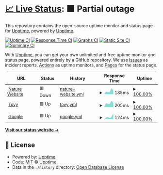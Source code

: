 # [📈 Live Status](https://status.naturehotels.tk): <!--live status--> **🟧 Partial outage**

This repository contains the open-source uptime monitor and status page for [Upptime](https://upptime.js.org), powered by [Upptime](https://github.com/upptime/upptime).

[![Uptime CI](https://github.com/Thisisnotharry/statuspage/workflows/Uptime%20CI/badge.svg)](https://github.com/Thisisnotharry/statuspage/actions?query=workflow%3A%22Uptime+CI%22)
[![Response Time CI](https://github.com/Thisisnotharry/statuspage/workflows/Response%20Time%20CI/badge.svg)](https://github.com/Thisisnotharry/statuspage/actions?query=workflow%3A%22Response+Time+CI%22)
[![Graphs CI](https://github.com/Thisisnotharry/statuspage/workflows/Graphs%20CI/badge.svg)](https://github.com/Thisisnotharry/statuspage/actions?query=workflow%3A%22Graphs+CI%22)
[![Static Site CI](https://github.com/Thisisnotharry/statuspage/workflows/Static%20Site%20CI/badge.svg)](https://github.com/Thisisnotharry/statuspage/actions?query=workflow%3A%22Static+Site+CI%22)
[![Summary CI](https://github.com/Thisisnotharry/statuspage/workflows/Summary%20CI/badge.svg)](https://github.com/Thisisnotharry/statuspage/actions?query=workflow%3A%22Summary+CI%22)

With [Upptime](https://upptime.js.org), you can get your own unlimited and free uptime monitor and status page, powered entirely by a GitHub repository. We use [Issues](https://github.com/upptime/upptime/issues) as incident reports, [Actions](https://github.com/Thisisnotharry/statuspage/actions) as uptime monitors, and [Pages](https://status.naturehotels.tk) for the status page.

<!--start: status pages-->
<!-- This summary is generated by Upptime (https://github.com/upptime/upptime) -->
<!-- Do not edit this manually, your changes will be overwritten -->
<!-- prettier-ignore -->
| URL | Status | History | Response Time | Uptime |
| --- | ------ | ------- | ------------- | ------ |
| <img alt="" src="https://favicons.githubusercontent.com/naturehotels.site" height="13"> [Nature Website](https://naturehotels.site) | 🟥 Down | [nature-website.yml](https://github.com/Thisisnotharry/statuspage/commits/HEAD/history/nature-website.yml) | <details><summary><img alt="Response time graph" src="./graphs/nature-website/response-time-week.png" height="20"> 185ms</summary><br><a href="https://status.naturehotels.tk/history/nature-website"><img alt="Response time 185" src="https://img.shields.io/endpoint?url=https%3A%2F%2Fraw.githubusercontent.com%2FThisisnotharry%2Fstatuspage%2FHEAD%2Fapi%2Fnature-website%2Fresponse-time.json"></a><br><a href="https://status.naturehotels.tk/history/nature-website"><img alt="24-hour response time 185" src="https://img.shields.io/endpoint?url=https%3A%2F%2Fraw.githubusercontent.com%2FThisisnotharry%2Fstatuspage%2FHEAD%2Fapi%2Fnature-website%2Fresponse-time-day.json"></a><br><a href="https://status.naturehotels.tk/history/nature-website"><img alt="7-day response time 185" src="https://img.shields.io/endpoint?url=https%3A%2F%2Fraw.githubusercontent.com%2FThisisnotharry%2Fstatuspage%2FHEAD%2Fapi%2Fnature-website%2Fresponse-time-week.json"></a><br><a href="https://status.naturehotels.tk/history/nature-website"><img alt="30-day response time 185" src="https://img.shields.io/endpoint?url=https%3A%2F%2Fraw.githubusercontent.com%2FThisisnotharry%2Fstatuspage%2FHEAD%2Fapi%2Fnature-website%2Fresponse-time-month.json"></a><br><a href="https://status.naturehotels.tk/history/nature-website"><img alt="1-year response time 185" src="https://img.shields.io/endpoint?url=https%3A%2F%2Fraw.githubusercontent.com%2FThisisnotharry%2Fstatuspage%2FHEAD%2Fapi%2Fnature-website%2Fresponse-time-year.json"></a></details> | <details><summary><a href="https://status.naturehotels.tk/history/nature-website">100.00%</a></summary><a href="https://status.naturehotels.tk/history/nature-website"><img alt="All-time uptime 100.00%" src="https://img.shields.io/endpoint?url=https%3A%2F%2Fraw.githubusercontent.com%2FThisisnotharry%2Fstatuspage%2FHEAD%2Fapi%2Fnature-website%2Fuptime.json"></a><br><a href="https://status.naturehotels.tk/history/nature-website"><img alt="24-hour uptime 100.00%" src="https://img.shields.io/endpoint?url=https%3A%2F%2Fraw.githubusercontent.com%2FThisisnotharry%2Fstatuspage%2FHEAD%2Fapi%2Fnature-website%2Fuptime-day.json"></a><br><a href="https://status.naturehotels.tk/history/nature-website"><img alt="7-day uptime 100.00%" src="https://img.shields.io/endpoint?url=https%3A%2F%2Fraw.githubusercontent.com%2FThisisnotharry%2Fstatuspage%2FHEAD%2Fapi%2Fnature-website%2Fuptime-week.json"></a><br><a href="https://status.naturehotels.tk/history/nature-website"><img alt="30-day uptime 100.00%" src="https://img.shields.io/endpoint?url=https%3A%2F%2Fraw.githubusercontent.com%2FThisisnotharry%2Fstatuspage%2FHEAD%2Fapi%2Fnature-website%2Fuptime-month.json"></a><br><a href="https://status.naturehotels.tk/history/nature-website"><img alt="1-year uptime 100.00%" src="https://img.shields.io/endpoint?url=https%3A%2F%2Fraw.githubusercontent.com%2FThisisnotharry%2Fstatuspage%2FHEAD%2Fapi%2Fnature-website%2Fuptime-year.json"></a></details>
| <img alt="" src="https://favicons.githubusercontent.com/tovy.naturehotels.site" height="13"> [Tovy](https://tovy.naturehotels.site) | 🟩 Up | [tovy.yml](https://github.com/Thisisnotharry/statuspage/commits/HEAD/history/tovy.yml) | <details><summary><img alt="Response time graph" src="./graphs/tovy/response-time-week.png" height="20"> 205ms</summary><br><a href="https://status.naturehotels.tk/history/tovy"><img alt="Response time 205" src="https://img.shields.io/endpoint?url=https%3A%2F%2Fraw.githubusercontent.com%2FThisisnotharry%2Fstatuspage%2FHEAD%2Fapi%2Ftovy%2Fresponse-time.json"></a><br><a href="https://status.naturehotels.tk/history/tovy"><img alt="24-hour response time 205" src="https://img.shields.io/endpoint?url=https%3A%2F%2Fraw.githubusercontent.com%2FThisisnotharry%2Fstatuspage%2FHEAD%2Fapi%2Ftovy%2Fresponse-time-day.json"></a><br><a href="https://status.naturehotels.tk/history/tovy"><img alt="7-day response time 205" src="https://img.shields.io/endpoint?url=https%3A%2F%2Fraw.githubusercontent.com%2FThisisnotharry%2Fstatuspage%2FHEAD%2Fapi%2Ftovy%2Fresponse-time-week.json"></a><br><a href="https://status.naturehotels.tk/history/tovy"><img alt="30-day response time 205" src="https://img.shields.io/endpoint?url=https%3A%2F%2Fraw.githubusercontent.com%2FThisisnotharry%2Fstatuspage%2FHEAD%2Fapi%2Ftovy%2Fresponse-time-month.json"></a><br><a href="https://status.naturehotels.tk/history/tovy"><img alt="1-year response time 205" src="https://img.shields.io/endpoint?url=https%3A%2F%2Fraw.githubusercontent.com%2FThisisnotharry%2Fstatuspage%2FHEAD%2Fapi%2Ftovy%2Fresponse-time-year.json"></a></details> | <details><summary><a href="https://status.naturehotels.tk/history/tovy">100.00%</a></summary><a href="https://status.naturehotels.tk/history/tovy"><img alt="All-time uptime 100.00%" src="https://img.shields.io/endpoint?url=https%3A%2F%2Fraw.githubusercontent.com%2FThisisnotharry%2Fstatuspage%2FHEAD%2Fapi%2Ftovy%2Fuptime.json"></a><br><a href="https://status.naturehotels.tk/history/tovy"><img alt="24-hour uptime 100.00%" src="https://img.shields.io/endpoint?url=https%3A%2F%2Fraw.githubusercontent.com%2FThisisnotharry%2Fstatuspage%2FHEAD%2Fapi%2Ftovy%2Fuptime-day.json"></a><br><a href="https://status.naturehotels.tk/history/tovy"><img alt="7-day uptime 100.00%" src="https://img.shields.io/endpoint?url=https%3A%2F%2Fraw.githubusercontent.com%2FThisisnotharry%2Fstatuspage%2FHEAD%2Fapi%2Ftovy%2Fuptime-week.json"></a><br><a href="https://status.naturehotels.tk/history/tovy"><img alt="30-day uptime 100.00%" src="https://img.shields.io/endpoint?url=https%3A%2F%2Fraw.githubusercontent.com%2FThisisnotharry%2Fstatuspage%2FHEAD%2Fapi%2Ftovy%2Fuptime-month.json"></a><br><a href="https://status.naturehotels.tk/history/tovy"><img alt="1-year uptime 100.00%" src="https://img.shields.io/endpoint?url=https%3A%2F%2Fraw.githubusercontent.com%2FThisisnotharry%2Fstatuspage%2FHEAD%2Fapi%2Ftovy%2Fuptime-year.json"></a></details>
| <img alt="" src="https://favicons.githubusercontent.com/google.co.uk" height="13"> [Google](https://google.co.uk) | 🟩 Up | [google.yml](https://github.com/Thisisnotharry/statuspage/commits/HEAD/history/google.yml) | <details><summary><img alt="Response time graph" src="./graphs/google/response-time-week.png" height="20"> 124ms</summary><br><a href="https://status.naturehotels.tk/history/google"><img alt="Response time 124" src="https://img.shields.io/endpoint?url=https%3A%2F%2Fraw.githubusercontent.com%2FThisisnotharry%2Fstatuspage%2FHEAD%2Fapi%2Fgoogle%2Fresponse-time.json"></a><br><a href="https://status.naturehotels.tk/history/google"><img alt="24-hour response time 124" src="https://img.shields.io/endpoint?url=https%3A%2F%2Fraw.githubusercontent.com%2FThisisnotharry%2Fstatuspage%2FHEAD%2Fapi%2Fgoogle%2Fresponse-time-day.json"></a><br><a href="https://status.naturehotels.tk/history/google"><img alt="7-day response time 124" src="https://img.shields.io/endpoint?url=https%3A%2F%2Fraw.githubusercontent.com%2FThisisnotharry%2Fstatuspage%2FHEAD%2Fapi%2Fgoogle%2Fresponse-time-week.json"></a><br><a href="https://status.naturehotels.tk/history/google"><img alt="30-day response time 124" src="https://img.shields.io/endpoint?url=https%3A%2F%2Fraw.githubusercontent.com%2FThisisnotharry%2Fstatuspage%2FHEAD%2Fapi%2Fgoogle%2Fresponse-time-month.json"></a><br><a href="https://status.naturehotels.tk/history/google"><img alt="1-year response time 124" src="https://img.shields.io/endpoint?url=https%3A%2F%2Fraw.githubusercontent.com%2FThisisnotharry%2Fstatuspage%2FHEAD%2Fapi%2Fgoogle%2Fresponse-time-year.json"></a></details> | <details><summary><a href="https://status.naturehotels.tk/history/google">100.00%</a></summary><a href="https://status.naturehotels.tk/history/google"><img alt="All-time uptime 100.00%" src="https://img.shields.io/endpoint?url=https%3A%2F%2Fraw.githubusercontent.com%2FThisisnotharry%2Fstatuspage%2FHEAD%2Fapi%2Fgoogle%2Fuptime.json"></a><br><a href="https://status.naturehotels.tk/history/google"><img alt="24-hour uptime 100.00%" src="https://img.shields.io/endpoint?url=https%3A%2F%2Fraw.githubusercontent.com%2FThisisnotharry%2Fstatuspage%2FHEAD%2Fapi%2Fgoogle%2Fuptime-day.json"></a><br><a href="https://status.naturehotels.tk/history/google"><img alt="7-day uptime 100.00%" src="https://img.shields.io/endpoint?url=https%3A%2F%2Fraw.githubusercontent.com%2FThisisnotharry%2Fstatuspage%2FHEAD%2Fapi%2Fgoogle%2Fuptime-week.json"></a><br><a href="https://status.naturehotels.tk/history/google"><img alt="30-day uptime 100.00%" src="https://img.shields.io/endpoint?url=https%3A%2F%2Fraw.githubusercontent.com%2FThisisnotharry%2Fstatuspage%2FHEAD%2Fapi%2Fgoogle%2Fuptime-month.json"></a><br><a href="https://status.naturehotels.tk/history/google"><img alt="1-year uptime 100.00%" src="https://img.shields.io/endpoint?url=https%3A%2F%2Fraw.githubusercontent.com%2FThisisnotharry%2Fstatuspage%2FHEAD%2Fapi%2Fgoogle%2Fuptime-year.json"></a></details>

<!--end: status pages-->

[**Visit our status website →**](https://status.naturehotels.tk)

## 📄 License

- Powered by: [Upptime](https://github.com/upptime/upptime)
- Code: [MIT](./LICENSE) © [Upptime](https://upptime.js.org)
- Data in the `./history` directory: [Open Database License](https://opendatacommons.org/licenses/odbl/1-0/)

